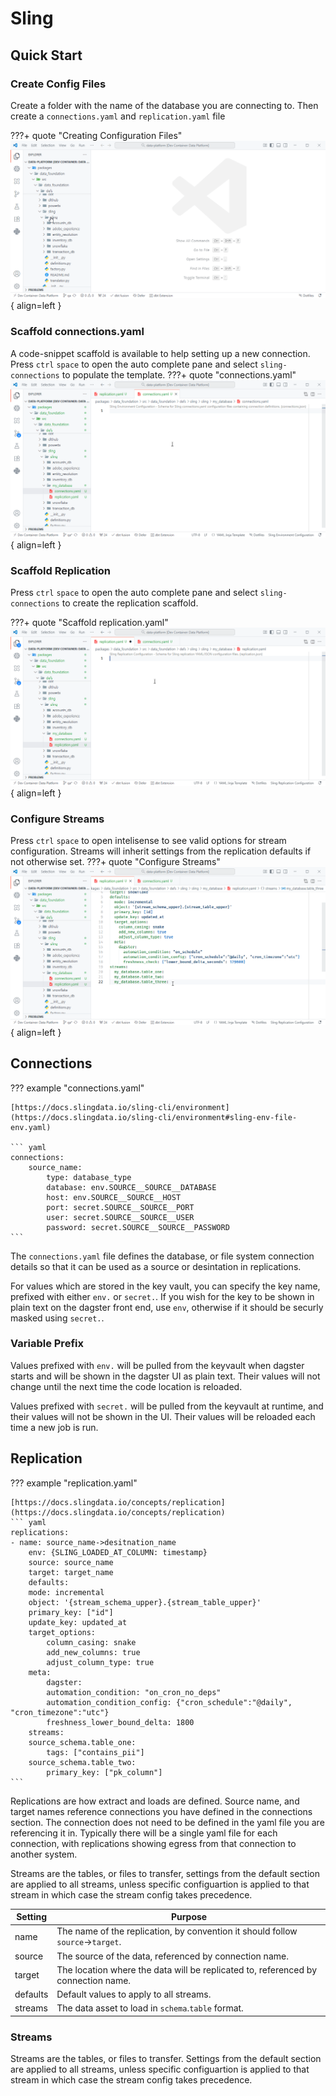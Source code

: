 # Sling

## Quick Start

### Create Config Files
Create a folder with the name of the database you are connecting to.
Then create a `connections.yaml` and `replication.yaml` file

???+ quote "Creating Configuration Files"
    ![Sling Files](../img/sling/1_files.gif){ align=left }

### Scaffold connections.yaml
A code-snippet scaffold is available to help setting up a new connection. Press
`ctrl` `space` to open the auto complete pane and select `sling-connections` to populate
the template.
???+ quote "connections.yaml"
    ![Sling Connections](../img/sling/2_connections.gif){ align=left }

### Scaffold Replication
Press `ctrl` `space` to open the auto complete pane and select `sling-connections` to
create the replication scaffold.

???+ quote "Scaffold replication.yaml"
    ![Sling Replication](../img/sling/3_replication.gif){ align=left }

### Configure Streams
Press `ctrl` `space` to open intelisense to see valid options for stream configuration.
Streams will inherit settings from the replication defaults if not otherwise set.
???+ quote "Configure Streams"
    ![Sling Stream](../img/sling/4_streams.gif){ align=left }



## Connections
??? example "connections.yaml"

    [https://docs.slingdata.io/sling-cli/environment](https://docs.slingdata.io/sling-cli/environment#sling-env-file-env.yaml)

    ``` yaml
    connections:
        source_name:
            type: database_type
            database: env.SOURCE__SOURCE__DATABASE
            host: env.SOURCE__SOURCE__HOST
            port: secret.SOURCE__SOURCE__PORT
            user: secret.SOURCE__SOURCE__USER
            password: secret.SOURCE__SOURCE__PASSWORD
    ```

The `connections.yaml` file defines the database, or file system connection details so
that it can be used as a source or desintation in replications.

For values which are stored in the key vault, you can specify the key name, prefixed
with either `env.` or `secret.`.  If you wish for the key to be shown in plain text on
the dagster front end, use `env`, otherwise if it should be securly masked using
`secret.`.

### Variable Prefix
Values prefixed with `env.` will be pulled from the keyvault when dagster starts and 
will be shown in the dagster UI as plain text.  Their values will not change until
the next time the code location is reloaded.

Values prefixed with `secret.` will be pulled from the keyvault at runtime, and their
values will not be shown in the UI.  Their values will be reloaded each time a new
job is run.

## Replication

??? example "replication.yaml"

    [https://docs.slingdata.io/concepts/replication](https://docs.slingdata.io/concepts/replication)
    ``` yaml
    replications:
    - name: source_name->desitnation_name
        env: {SLING_LOADED_AT_COLUMN: timestamp}
        source: source_name
        target: target_name
        defaults:
        mode: incremental
        object: '{stream_schema_upper}.{stream_table_upper}'
        primary_key: ["id"]
        update_key: updated_at
        target_options:
            column_casing: snake
            add_new_columns: true
            adjust_column_type: true
        meta:
            dagster:
            automation_condition: "on_cron_no_deps"
            automation_condition_config: {"cron_schedule":"@daily", "cron_timezone":"utc"}
            freshness_lower_bound_delta: 1800
        streams:
        source_schema.table_one:
            tags: ["contains_pii"]
        source_schema.table_two:
            primary_key: ["pk_column"]
    ```

Replications are how extract and loads are defined.  Source name, and target names
reference connections you have defined in the connections section.  The connection does
not need to be defined in the yaml file you are referencing it in.  Typically there will
be a single yaml file for each connection, with replications showing egress from that
connection to another system.

Streams are the tables, or files to transfer, settings from the default section are
applied to all streams, unless specific configuartion is applied to that stream in which
case the stream config takes precedence.

| Setting  | Purpose |
| -------- | ------- |
| name     | The name of the replication, by convention it should follow `source`->`target`. |
| source   | The source of the data, referenced by connection name. |
| target   | The location where the data will be replicated to, referenced by connection name. |
| defaults | Default values to apply to all streams. |
| streams  | The data asset to load in `schema`.`table` format. |


### Streams
Streams are the tables, or files to transfer. Settings from the default section are
applied to all streams, unless specific configuartion is applied to that stream in which
case the stream config takes precedence.